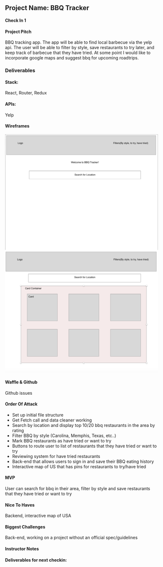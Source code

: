 ## Project Name: BBQ Tracker

#### Check In 1

#### Project Pitch
BBQ tracking app. The app will be able to find local barbecue via the yelp api. The user will be able to filter by style, save restaurants to try later, and keep track of barbecue that they have tried. At some point I would like to incorporate google maps and suggest bbq for upcoming roadtrips. 

### Deliverables

#### Stack:
React, Router, Redux

#### APIs:
Yelp

#### Wireframes
![HomePage](./bbq-welcome-page.png "bbq tracker home")
![ResultsPage](./bbq-wire-frame.png "bbq tracker results page")


#### Waffle & Github
Github issues

#### Order Of Attack
* Set up initial file structure
* Get Fetch call and data cleaner working
* Search by location and display top 10/20 bbq restaurants in the area by rating
* Filter BBQ by style (Carolina, Memphis, Texas, etc..)
* Mark BBQ restaurants as have tried or want to try
* Buttons to route user to list of restaurants that they have tried or want to try
* Reviewing system for have tried restaurants
* Back-end that allows users to sign in and save their BBQ eating history
* Interactive map of US that has pins for restaurants to try/have tried

#### MVP
User can search for bbq in their area, filter by style and save restaurants that they have tried or want to try


#### Nice To Haves
Backend, interactive map of USA

#### Biggest Challenges
Back-end, working on a project without an official spec/guidelines 

#### Instructor Notes

#### Deliverables for next checkin:
